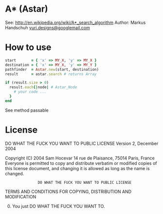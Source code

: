 # A* (Astar)
See:    http://en.wikipedia.org/wiki/A*_search_algorithm
Author: Markus Handschuh <yuri.designs@googlemail.com>

# How to use
```ruby
start       = { 'x' => MY_X, 'y' => MY_X }
destination = { 'x' => MY_X, 'y' => MY_Y }
pathfinder  = Astar.new(start, destination)
result      = astar.search # returns Array

if (result.size > 0)
  result.each{|node| # Astar_Node
    # your code ...
  }
end
```

See method passable

# License
DO WHAT THE FUCK YOU WANT TO PUBLIC LICENSE
Version 2, December 2004

Copyright (C) 2004 Sam Hocevar
14 rue de Plaisance, 75014 Paris, France
Everyone is permitted to copy and distribute verbatim or modified
copies of this license document, and changing it is allowed as long
as the name is changed.

                   DO WHAT THE FUCK YOU WANT TO PUBLIC LICENSE
TERMS AND CONDITIONS FOR COPYING, DISTRIBUTION AND MODIFICATION

0. You just DO WHAT THE FUCK YOU WANT TO.